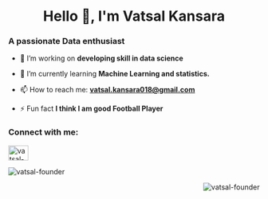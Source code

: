 <h1 align="center">Hello 👋, I'm Vatsal Kansara</h1>
<h3 align="left">A passionate Data enthusiast</h3>

- 🔭 I’m working on **developing skill in data science**

- 🌱 I’m currently learning **Machine Learning and statistics.**

- 📫 How to reach me: **vatsal.kansara018@gmail.com**

- ⚡ Fun fact **I think I am good Football Player**

<h3 align="left">Connect with me:</h3>
<p align="left">
<a href="https://linkedin.com/in/vatsal-kansara-2aa5681a2" target="blank"><img align="center" src="https://raw.githubusercontent.com/rahuldkjain/github-profile-readme-generator/master/src/images/icons/Social/linked-in-alt.svg" alt="vatsal-kansara-2aa5681a2" height="30" width="40" /></a>
</p>


<p>&nbsp;<img align="left" src="https://github-readme-stats.vercel.app/api?username=vatsal-founder&show_icons=true&locale=en&theme=radical" alt="vatsal-founder" /></p>



<p><img align="right" src="https://github-readme-stats.vercel.app/api/top-langs?username=vatsal-founder&show_icons=true&locale=en&layout=compact" alt="vatsal-founder" /></p>

